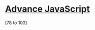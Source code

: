 

# [Advance JavaScript](https://youtube.com/playlist?list=PLjpp5kBQLNTSvHo6Rp4Ky0X8x_MabmKye)

[78 to 103]